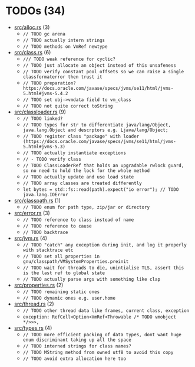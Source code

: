 # TODOs (34)
 * [src/alloc.rs](src/alloc.rs) (3)
   * `// TODO gc arena`
   * `// TODO actually intern strings`
   * `// TODO methods on VmRef newtype`
 * [src/class.rs](src/class.rs) (6)
   * `/// TODO weak reference for cyclic?`
   * `// TODO just allocate an object instead of this unsafeness`
   * `// TODO verify constant pool offsets so we can raise a single classformaterror then trust it`
   * `// TODO preparation? https://docs.oracle.com/javase/specs/jvms/se11/html/jvms-5.html#jvms-5.4.2`
   * `// TODO set obj->vmdata field to vm_class`
   * `// TODO not quite correct toString`
 * [src/classloader.rs](src/classloader.rs) (9)
   * `// TODO linked?`
   * `// TODO types for str to differentiate java/lang/Object, java.lang.Object and descrptors e.g. Ljava/lang/Object;`
   * `// TODO register class "package" with loader (https://docs.oracle.com/javase/specs/jvms/se11/html/jvms-5.html#jvms-5.3)`
   * `// TODO actually instantiate exceptions`
   * `// - TODO verify class`
   * `// TODO ClassLoaderRef that holds an upgradable rwlock guard, so no need to hold the lock for the whole method`
   * `// TODO actually update and use load state`
   * `// TODO array classes are treated differently`
   * `let bytes = std::fs::read(path).expect("io error"); // TODO java.lang.IOError`
 * [src/classpath.rs](src/classpath.rs) (1)
   * `// TODO enum for path type, zip/jar or directory`
 * [src/error.rs](src/error.rs) (3)
   * `// TODO reference to class instead of name`
   * `// TODO reference to cause`
   * `// TODO backtrace`
 * [src/jvm.rs](src/jvm.rs) (4)
   * `// TODO "catch" any exception during init, and log it properly with stacktrace etc`
   * `// TODO set all properties in gnu/classpath/VMSystemProperties.preinit`
   * `// TODO wait for threads to die, unintialise TLS, assert this is the last ref to global state`
   * `// TODO actually parse args with something like clap`
 * [src/properties.rs](src/properties.rs) (2)
   * `// TODO remaining static ones`
   * `// TODO dynamic ones e.g. user.home`
 * [src/thread.rs](src/thread.rs) (2)
   * `// TODO other thread data like frames, current class, exception`
   * `exception: RefCell<Option<VmRef<Throwable /* TODO vmobject */>>>,`
 * [src/types.rs](src/types.rs) (4)
   * `// TODO more efficient packing of data types, dont want huge enum discriminant taking up all the space`
   * `// TODO interned strings for class names?`
   * `// TODO MString method from owned utf8 to avoid this copy`
   * `// TODO avoid extra allocation here too`
